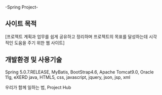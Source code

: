 -Spring Project-

## 사이트 목적<br/>
[프로젝트 계획과 업무를 쉽게 공유하고 정리하며  프로젝트의 목표를 달성하는데 시각적인 도움을 주기 위한 웹 사이트]

## 개발환경 및 사용기술<br/>
Spring 5.0.7.RELEASE, MyBatis, BootStrap4.6, Apache Tomcat9.0, Oracle 11g, eXERD
java, HTML5, css, javascript, jquery, json, jsp, xml

우리가 함께 일하는 법, Project Hub
